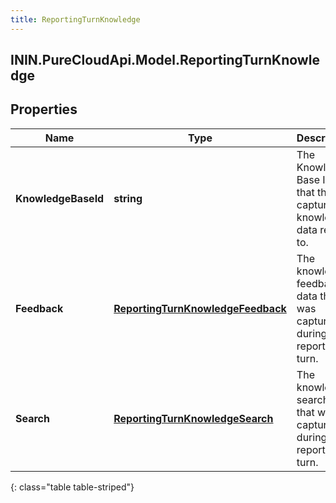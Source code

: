 ```yaml
---
title: ReportingTurnKnowledge
---
```

## ININ.PureCloudApi.Model.ReportingTurnKnowledge

## Properties

|Name | Type | Description | Notes|
|------------ | ------------- | ------------- | -------------|
| **KnowledgeBaseId** | **string** | The Knowledge Base ID that the captured knowledge data relates to. | [optional] |
| **Feedback** | [**ReportingTurnKnowledgeFeedback**](ReportingTurnKnowledgeFeedback.html) | The knowledge feedback data that was captured during this reporting turn. | [optional] |
| **Search** | [**ReportingTurnKnowledgeSearch**](ReportingTurnKnowledgeSearch.html) | The knowledge search data that was captured during this reporting turn. | [optional] |
{: class="table table-striped"}


